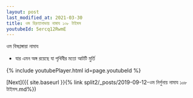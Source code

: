 ```yaml
---
layout: post
last_modified_at: 2021-03-30
title: ওম হিরণ্যানাভায় নামায ১০৮ টাইমস
youtubeId: 5ercq12RwmE
---
```

 
 
 ওম বিষণ্ণঙ্গায়া নামায  
 
 -  যার এমন অঙ্গ রয়েছে যা পৃথিবীর মতো আটটি মুর্তি 
 
  
 
  
 
 
 
 
 
 


{% include youtubePlayer.html id=page.youtubeId %}
 
[Next]({{ site.baseurl }}{% link  split2/_posts/2019-09-12-ওম নির্গুনায় নামায ১০৮ টাইমস.md%})
 
